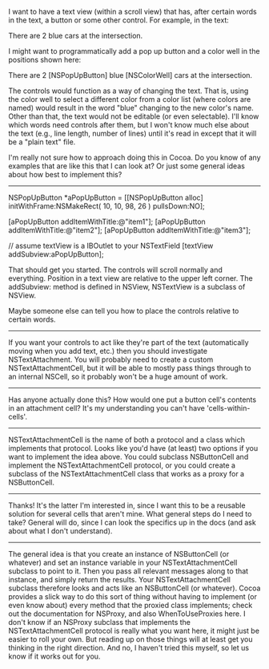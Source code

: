 

I want to have a text view (within a scroll view) that has, after certain words in the text, a button or some other control. For example, in the text:

    
There are 2 blue cars at the intersection.


I might want to programmatically add a pop up button and a color well in the positions shown here:
    
There are 2 [NSPopUpButton] blue [NSColorWell] cars at the intersection.


The controls would function as a way of changing the text. That is, using the color well to select a different color from a color list (where colors are named) would result in the word "blue" changing to the new color's name. Other than that, the text would not be editable (or even selectable). I'll know which words need controls after them, but I won't know much else about the text (e.g., line length, number of lines) until it's read in except that it will be a "plain text" file.

I'm really not sure how to approach doing this in Cocoa. Do you know of any examples that are like this that I can look at? Or just some general ideas about how best to implement this?

----

    
NSPopUpButton *aPopUpButton = [[NSPopUpButton alloc] 
     initWithFrame:NSMakeRect( 10, 10, 98, 26 )
     pullsDown:NO];
	
[aPopUpButton addItemWithTitle:@"item1"];
[aPopUpButton addItemWithTitle:@"item2"];
[aPopUpButton addItemWithTitle:@"item3"];

// assume textView is a IBOutlet to your NSTextField
[textView addSubview:aPopUpButton];


That should get you started.  The controls will scroll normally and everything. Position in a text view are relative to the upper left corner. The addSubview: method is defined in NSView, NSTextView is a subclass of NSView.

Maybe someone else can tell you how to place the controls relative to certain words.

----

If you want your controls to act like they're part of the text (automatically moving when you add text, etc.) then you should investigate NSTextAttachment. You will probably need to create a custom NSTextAttachmentCell, but it will be able to mostly pass things through to an internal NSCell, so it probably won't be a huge amount of work.

----
Has anyone actually done this? How would one put a button cell's contents in an attachment cell? It's my understanding you can't have 'cells-within-cells'.

----

NSTextAttachmentCell is the name of both a protocol and a class which implements that protocol. Looks like you'd have (at least) two options if you want to implement the idea above. You could subclass NSButtonCell and implement the NSTextAttachmentCell protocol, or you could create a subclass of the NSTextAttachmentCell class that works as a proxy for a NSButtonCell.

----

Thanks! It's the latter I'm interested in, since I want this to be a reusable solution for several cells that aren't mine. What general steps do I need to take? General will do, since I can look the specifics up in the docs (and ask about what I don't understand).

----

The general idea is that you create an instance of NSButtonCell (or whatever) and set an instance variable in your NSTextAttachmentCell subclass to point to it. Then you pass all relevant messages along to that instance, and simply return the results. Your NSTextAttachmentCell subclass therefore looks and acts like an NSButtonCell (or whatever). Cocoa provides a slick way to do this sort of thing without having to implement (or even know about) every method that the proxied class implements; check out the documentation for NSProxy, and also WhenToUseProxies here. I don't know if an NSProxy subclass that implements the NSTextAttachmentCell protocol is really what you want here, it might just be easier to roll your own. But reading up on those things will at least get you thinking in the right direction. And no, I haven't tried this myself, so let us know if it works out for you.
